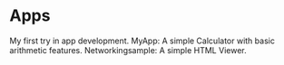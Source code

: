 # Apps

My first try in app development.
MyApp: A simple Calculator with basic arithmetic features.
Networkingsample: A simple HTML Viewer.
